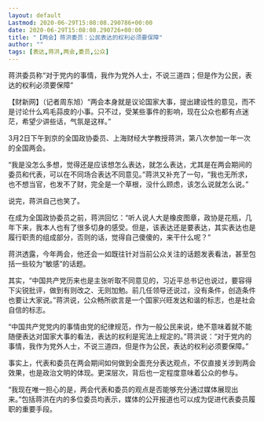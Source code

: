 ```yaml
---
layout: default
Lastmod: 2020-06-29T15:08:08.290786+00:00
date: 2020-06-29T15:08:08.290726+00:00
title: "【两会】蒋洪委员：公民表达的权利必须要保障"
author: ""
tags: [表达,蒋洪,两会,委员,公众]
---
```


蒋洪委员称“对于党内的事情，我作为党外人士，不说三道四；但是作为公民，表达的权利必须要保障”

【财新网】（记者周东旭）“两会本身就是议论国家大事，提出建设性的意见，而不是讨论什么鸡毛蒜皮的小事。只不过，受某些事件的影响，现在公众也都有点迷茫，希望少讲些话，气氛是这样。”

3月2日下午到京的全国政协委员、上海财经大学教授蒋洪，第八次参加一年一次的全国两会。

“我是没怎么多想，觉得还是应该想怎么表达，就怎么表达，尤其是在两会期间的委员和代表，可以在不同场合表达不同意见。”蒋洪又补充了一句，“我也无所求，也不想当官，也发不了财，完全是一个草根，没什么顾虑，该怎么说就怎么说。”

说完，蒋洪自己也笑了。

在成为全国政协委员之前，蒋洪回忆：“听人说人大是橡皮图章，政协是花瓶，几年下来，我本人也有了很多切身的感受。但是，该表达还是要表达，其实表达也是履行职责的组成部分，否则的话，觉得自己傻傻的，来干什么呢？”

蒋洪透露，今年两会，他还会一如既往针对当前公众关注的话题发表看法，甚至包括一些较为“敏感”的话题。

其实，“中国共产党历来也是主张听取不同意见的，习近平总书记也说过，要容得下尖锐批评，做到有则改之、无则加勉。前几任领导还说过，没有条件，创造条件也要让大家说。”蒋洪说，公众畅所欲言是一个国家兴旺发达和谐的标志，也是社会自信的标志。

“中国共产党党内的事情由党的纪律规范，作为一般公民来说，绝不意味着就不能随便表达对国家大事的看法，表达的权利是宪法上规定的。”蒋洪说：“对于党内的事情，我作为党外人士，不说三道四，但是作为公民，表达的权利必须要保障。”

事实上，代表和委员在两会期间如何做到全面充分表达观点，不仅直接关涉到两会效果，也是政治文明的体现。更深层次，背后也一定程度意味着公众的参与。

“我现在唯一担心的是，两会代表和委员的观点是否能够充分通过媒体展现出来。”包括蒋洪在内的多位委员均表示，媒体的公开报道也可以成为促进代表委员履职的重要手段。

